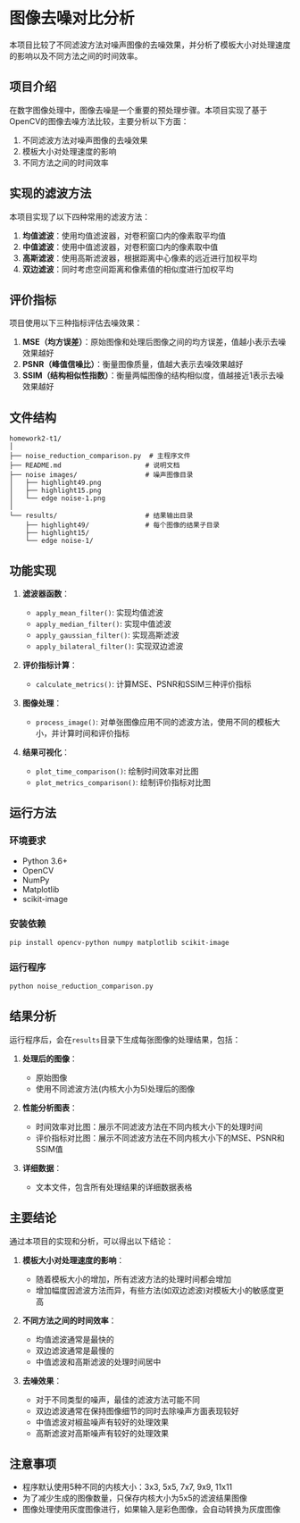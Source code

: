 # 图像去噪对比分析

本项目比较了不同滤波方法对噪声图像的去噪效果，并分析了模板大小对处理速度的影响以及不同方法之间的时间效率。

## 项目介绍

在数字图像处理中，图像去噪是一个重要的预处理步骤。本项目实现了基于OpenCV的图像去噪方法比较，主要分析以下方面：
1. 不同滤波方法对噪声图像的去噪效果
2. 模板大小对处理速度的影响
3. 不同方法之间的时间效率

## 实现的滤波方法

本项目实现了以下四种常用的滤波方法：
1. **均值滤波**：使用均值滤波器，对卷积窗口内的像素取平均值
2. **中值滤波**：使用中值滤波器，对卷积窗口内的像素取中值
3. **高斯滤波**：使用高斯滤波器，根据距离中心像素的远近进行加权平均
4. **双边滤波**：同时考虑空间距离和像素值的相似度进行加权平均

## 评价指标

项目使用以下三种指标评估去噪效果：
1. **MSE（均方误差）**：原始图像和处理后图像之间的均方误差，值越小表示去噪效果越好
2. **PSNR（峰值信噪比）**：衡量图像质量，值越大表示去噪效果越好
3. **SSIM（结构相似性指数）**：衡量两幅图像的结构相似度，值越接近1表示去噪效果越好

## 文件结构

```
homework2-t1/
│
├── noise_reduction_comparison.py  # 主程序文件
├── README.md                     # 说明文档
├── noise images/                 # 噪声图像目录
│   ├── highlight49.png
│   ├── highlight15.png
│   └── edge noise-1.png
│
└── results/                      # 结果输出目录
    ├── highlight49/              # 每个图像的结果子目录
    ├── highlight15/
    └── edge noise-1/
```

## 功能实现

1. **滤波器函数**：
   - `apply_mean_filter()`: 实现均值滤波
   - `apply_median_filter()`: 实现中值滤波
   - `apply_gaussian_filter()`: 实现高斯滤波
   - `apply_bilateral_filter()`: 实现双边滤波

2. **评价指标计算**：
   - `calculate_metrics()`: 计算MSE、PSNR和SSIM三种评价指标

3. **图像处理**：
   - `process_image()`: 对单张图像应用不同的滤波方法，使用不同的模板大小，并计算时间和评价指标

4. **结果可视化**：
   - `plot_time_comparison()`: 绘制时间效率对比图
   - `plot_metrics_comparison()`: 绘制评价指标对比图

## 运行方法

### 环境要求
- Python 3.6+
- OpenCV
- NumPy
- Matplotlib
- scikit-image

### 安装依赖
```bash
pip install opencv-python numpy matplotlib scikit-image
```

### 运行程序
```bash
python noise_reduction_comparison.py
```

## 结果分析

运行程序后，会在`results`目录下生成每张图像的处理结果，包括：

1. **处理后的图像**：
   - 原始图像
   - 使用不同滤波方法(内核大小为5)处理后的图像

2. **性能分析图表**：
   - 时间效率对比图：展示不同滤波方法在不同内核大小下的处理时间
   - 评价指标对比图：展示不同滤波方法在不同内核大小下的MSE、PSNR和SSIM值

3. **详细数据**：
   - 文本文件，包含所有处理结果的详细数据表格

## 主要结论

通过本项目的实现和分析，可以得出以下结论：

1. **模板大小对处理速度的影响**：
   - 随着模板大小的增加，所有滤波方法的处理时间都会增加
   - 增加幅度因滤波方法而异，有些方法(如双边滤波)对模板大小的敏感度更高

2. **不同方法之间的时间效率**：
   - 均值滤波通常是最快的
   - 双边滤波通常是最慢的
   - 中值滤波和高斯滤波的处理时间居中

3. **去噪效果**：
   - 对于不同类型的噪声，最佳的滤波方法可能不同
   - 双边滤波通常在保持图像细节的同时去除噪声方面表现较好
   - 中值滤波对椒盐噪声有较好的处理效果
   - 高斯滤波对高斯噪声有较好的处理效果

## 注意事项

- 程序默认使用5种不同的内核大小：3x3, 5x5, 7x7, 9x9, 11x11
- 为了减少生成的图像数量，只保存内核大小为5x5的滤波结果图像
- 图像处理使用灰度图像进行，如果输入是彩色图像，会自动转换为灰度图像 